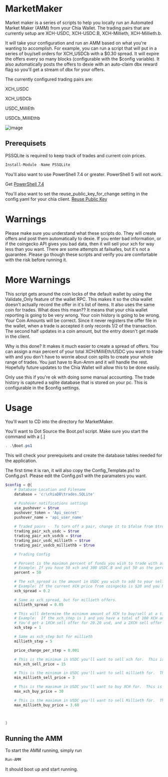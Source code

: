 # MarketMaker
 Market maker is a series of scripts to help you locally run an Automated Market Maker (AMM) from your Chia Wallet.  The trading pairs that are currently setup are XCH-USDC, XCH-USDC.B, XCH-Millieth, XCH-Millieth.b.

 It will take your configuration and run an AMM based on what you're wanting to accomplish.  For example, you can run a script that will put in a series of buy/sell orders for XCH_USDCb with a $0.30 spread.  It will expire the offers every so many blocks (configurable with the $config variable).  It also automatically posts the offers to dexie with an auto-claim dbx reward flag so you'll get a stream of dbx for your offers.

 The currently configured trading pairs are:
 
 XCH_USDC
 
 XCH_USDCb
 
 USDC_MilliEth
 
 USDCb_MilliEthb

 ![image](https://github.com/user-attachments/assets/d2e0a4ee-f266-410f-87ae-590b22c8980b)



 ## Prerequisets
 PSSQLite is required to keep track of trades and current coin prices.
```powershell
Install-Module -Name PSSQLite
```
 You'll also want to use PowerShell 7.4 or greater.  PowerShell 5 will not work.

 Get [PowerShell 7.4](https://learn.microsoft.com/en-us/powershell/scripting/install/installing-powershell-on-windows?view=powershell-7.4)

You'll also want to set the reuse_public_key_for_change setting in the config.yaml for your chia client. 
[Reuse Public Key](https://docs.chia.net/faq/?_highlight=reuse#how-can-i-configure-chia-to-reuse-the-same-receive-address)


# Warnings
Please make sure you understand what these scripts do.  They will create offers and post them automatically to dexie.  If you enter bad information, or if the coingecko API gives you bad data, then it will sell your xch for way less than you want.   There are some attempts at failsafes, but it's not a guarantee.  Please go though these scripts and verify you are comfortable with the risk before running it.

# More Warnings
This script gets around the coin locks of the default wallet by using the Validate_Only feature of the wallet RPC.  This makes it so the chia wallet doesn't actually record the offer in it's list of items.   It also uses the same coin for trades.  What does this mean??  It means that your chia wallet reporting is going to be very wrong.  Your coin history is going to be wrong.  Your Coin Amounts will be correct.  Since it never registers the offer file in the wallet, when a trade is accepted it only records 1/2 of the transaction.  The second half updates in a coin amount, but the entry doesn't get made in the client.

Why is this done?  It makes it much easier to create a spread of offers.  You can assign a max percent of your total XCH/MilliEth/USDC you want to trade with and you don't have to worrie about coin splits to create your whole range of trades.  You just have to Run-Amm and it will handle the rest.  Hopefully future updates to the Chia Wallet will allow this to be done easily.

Only use this if you're ok with doing some manual accounting.   The trade history is captured a sqlite database that is stored on your pc.  This is configurable in the $config settings.



# Usage
You'll want to CD into the directory for MarketMaker.

You'll want to Dot Source the Boot.ps1 script.  Make sure you start the command with a [.] 
```PowerShell
. .\Boot.ps1
```
This will check your prerequisets and create the database tables needed for the application.

The first time it is ran, it will also copy the Config_Template.ps1 to Config.ps1.  Please edit the Config.ps1 with the paramaters you want.

```PowerShell
$config = @{
    # Database Location and Filename
    database = 'c:\chiaDB\trades.SQLite'

    # Pushover notifications settings
    use_pushover = $true
    pushover_token = 'Api_secret'
    pushover_name = 'api_user_name'
    
    # Traded pairs -  To turn off a pair, change it to $false from $true.
    trading_pair_xch_usdc = $true
    trading_pair_xch_usdcb = $true
    trading_pair_usdc_millieth = $true
    trading_pair_usdcb_milliethb = $true

    # Trading Config

    # Percent is the maximun percent of funds you wish to trade with at a time.  
    # Example: If you have 50 xch and 300 USDC.B and put 50 as the percent, you will create offers to sell upto 25xch and to buy upto 150 with of xch.
    percent = 50

    # The xch_spread is the amount in USDC you wish to add to your sell offers or subtract from your buy offers.   
    # Example: If the current XCH price from coingecko is $20 and you have a 0.2 xch_spread, you will create a sell offer for $20.20 per xch and a buy offer of $19.80 per xch.
    xch_spread = 0.2

    # Same as xch_spread, but for millieth offers.
    millieth_spread = 0.05

    # This will determine the minimum amount of XCH to buy/sell at a time.  It is also the amount of xch to skip for the next offer.
    # Example:  If the xch_step is 1 and you have a total of 100 XCH and a percent of 50,  then the AMM will create 50 offers spaced 1xch apart. 
    # You'd get a 1XCH sell offer for 20.20 usd, and a 2XCH sell offer for 40.40 usd, a 3XCH sell offer for 60.60 usd, etc.
    xch_step = 1

    # Same as xch_step but for millieth
    millieth_step = 5

    price_change_per_step = 0.001

    # This is the minimum in USDC you'll want to sell xch for.  This is a fail safe to stop trading below this number.
    min_xch_sell_price = 15

    # This is the minimum in USDC you'll want to sell millieth for.  This is a fail safe to stop trading below this number.
    min_millieth_sell_price = 3

    # This is the maximum in USDC you'll want to buy XCH for.  This is a fail safe to stop trading above this number.
    max_xch_buy_price = 30

    # This is the maximum in USDC you'll want to sell Millieth for.  This is a fail safe to stop trading above this number.
    max_millieth_buy_price = 3.60



}
```

## Running the AMM
To start the AMM running, simply run
```PowerShell
Run-AMM
```
It should boot up and start running.
